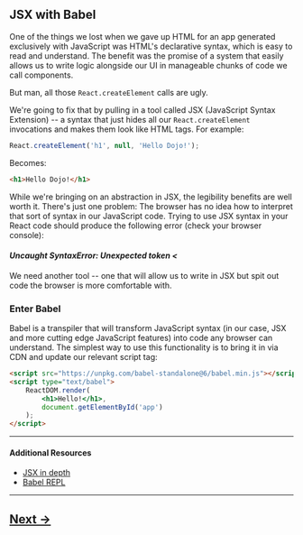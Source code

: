## JSX with Babel

One of the things we lost when we gave up HTML for an app generated exclusively with JavaScript was HTML's declarative syntax, which is easy to read and understand. The benefit was the promise of a system that easily allows us to write logic alongside our UI in manageable chunks of code we call components.

But man, all those `React.createElement` calls are ugly.

We're going to fix that by pulling in a tool called JSX (JavaScript Syntax Extension) -- a syntax that just hides all our `React.createElement` invocations and makes them look like HTML tags. For example:

```js
React.createElement('h1', null, 'Hello Dojo!');
```
Becomes:
```html
<h1>Hello Dojo!</h1>
```

While we're bringing on an abstraction in JSX, the legibility benefits are well worth it. There's just one problem: The browser has no idea how to interpret that sort of syntax in our JavaScript code. Trying to use JSX syntax in your React code should produce the following error (check your browser console):

#### _Uncaught SyntaxError: Unexpected token <_

We need another tool -- one that will allow us to write in JSX but spit out code the browser is more comfortable with.

### Enter Babel

Babel is a transpiler that will transform JavaScript syntax (in our case, JSX and more cutting edge JavaScript features) into code any browser can understand. The simplest way to use this functionality is to bring it in via CDN and update our relevant script tag:

```html
<script src="https://unpkg.com/babel-standalone@6/babel.min.js"></script>
<script type="text/babel">
    ReactDOM.render(
        <h1>Hello!</h1>,
        document.getElementById('app')
    );
</script>
```
---
#### Additional Resources
- [JSX in depth](https://facebook.github.io/react/docs/jsx-in-depth.html)
- [Babel REPL](https://babeljs.io/repl)

---

## [Next ->](../01.Lessons/08.StatelessComponents.md)